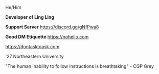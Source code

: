 He/Him


**__Developer of Ling Ling__**

**Support Server** https://discord.gg/gNfPwa8

**Good DM Etiquette** https://nohello.com

https://dontasktoask.com


'27 Northeastern University


"The human inability to follow instructions is breathtaking" - CGP Grey
